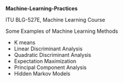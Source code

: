 **Machine-Learning-Practices**

ITU BLG-527E, Machine Learning Course 

Some Examples of Machine Learning Methods
- K means
- Linear Discriminant Analysis
- Quadratic Discriminant Analysis
- Expectation Maximization
- Principal Component Analysis 
- Hidden Markov Models
